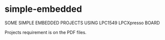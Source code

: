 # simple-embedded

SOME SIMPLE EMBEDDED PROJECTS USING LPC1549 LPCXpresso BOARD

Projects requirement is on the PDF files.
